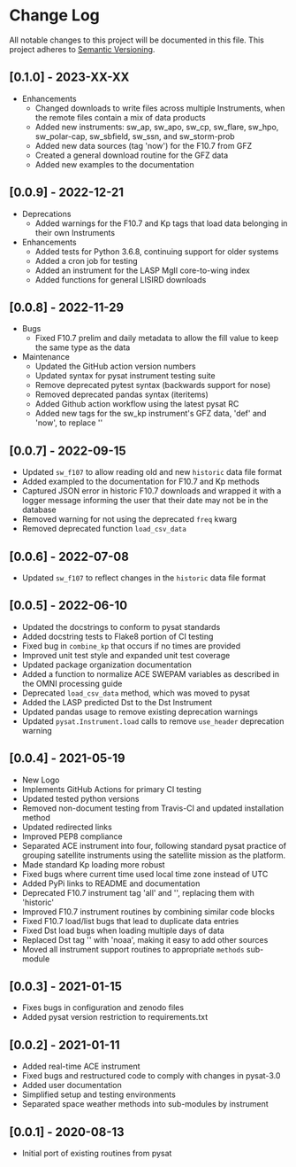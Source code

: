 Change Log
==========
All notable changes to this project will be documented in this file.
This project adheres to [Semantic Versioning](https://semver.org/).

[0.1.0] - 2023-XX-XX
--------------------
* Enhancements
  * Changed downloads to write files across multiple Instruments, when the
    remote files contain a mix of data products
  * Added new instruments: sw_ap, sw_apo, sw_cp, sw_flare, sw_hpo, sw_polar-cap,
    sw_sbfield, sw_ssn, and sw_storm-prob
  * Added new data sources (tag 'now') for the F10.7 from GFZ
  * Created a general download routine for the GFZ data
  * Added new examples to the documentation

[0.0.9] - 2022-12-21
--------------------
* Deprecations
  * Added warnings for the F10.7 and Kp tags that load data belonging in
  their own Instruments
* Enhancements
  * Added tests for Python 3.6.8, continuing support for older systems
  * Added a cron job for testing
  * Added an instrument for the LASP MgII core-to-wing index
  * Added functions for general LISIRD downloads

[0.0.8] - 2022-11-29
--------------------
* Bugs
  * Fixed F10.7 prelim and daily metadata to allow the fill value to keep the
    same type as the data
* Maintenance
  * Updated the GitHub action version numbers
  * Updated syntax for pysat instrument testing suite
  * Remove deprecated pytest syntax (backwards support for nose)
  * Removed deprecated pandas syntax (iteritems)
  * Added Github action workflow using the latest pysat RC
  * Added new tags for the sw_kp instrument's GFZ data, 'def' and 'now', to
    replace ''

[0.0.7] - 2022-09-15
--------------------
* Updated `sw_f107` to allow reading old and new `historic` data file format
* Added exampled to the documentation for F10.7 and Kp methods
* Captured JSON error in historic F10.7 downloads and wrapped it with a logger
  message informing the user that their date may not be in the database
* Removed warning for not using the deprecated `freq` kwarg
* Removed deprecated function `load_csv_data`

[0.0.6] - 2022-07-08
--------------------
* Updated `sw_f107` to reflect changes in the `historic` data file format

[0.0.5] - 2022-06-10
--------------------
* Updated the docstrings to conform to pysat standards
* Added docstring tests to Flake8 portion of CI testing
* Fixed bug in `combine_kp` that occurs if no times are provided
* Improved unit test style and expanded unit test coverage
* Updated package organization documentation
* Added a function to normalize ACE SWEPAM variables as described in the OMNI
  processing guide
* Deprecated `load_csv_data` method, which was moved to pysat
* Added the LASP predicted Dst to the Dst Instrument
* Updated pandas usage to remove existing deprecation warnings
* Updated `pysat.Instrument.load` calls to remove `use_header` deprecation
  warning

[0.0.4] - 2021-05-19
--------------------
* New Logo
* Implements GitHub Actions for primary CI testing
* Updated tested python versions
* Removed non-document testing from Travis-CI and updated installation method
* Updated redirected links
* Improved PEP8 compliance
* Separated ACE instrument into four, following standard pysat practice of
  grouping satellite instruments using the satellite mission as the platform.
* Made standard Kp loading more robust
* Fixed bugs where current time used local time zone instead of UTC
* Added PyPi links to README and documentation
* Deprecated F10.7 instrument tag 'all' and '', replacing them with 'historic'
* Improved F10.7 instrument routines by combining similar code blocks
* Fixed F10.7 load/list bugs that lead to duplicate data entries
* Fixed Dst load bugs when loading multiple days of data
* Replaced Dst tag '' with 'noaa', making it easy to add other sources
* Moved all instrument support routines to appropriate `methods` sub-module

[0.0.3] - 2021-01-15
--------------------
* Fixes bugs in configuration and zenodo files
* Added pysat version restriction to requirements.txt

[0.0.2] - 2021-01-11
--------------------
* Added real-time ACE instrument
* Fixed bugs and restructured code to comply with changes in pysat-3.0
* Added user documentation
* Simplified setup and testing environments
* Separated space weather methods into sub-modules by instrument

[0.0.1] - 2020-08-13
--------------------
* Initial port of existing routines from pysat
